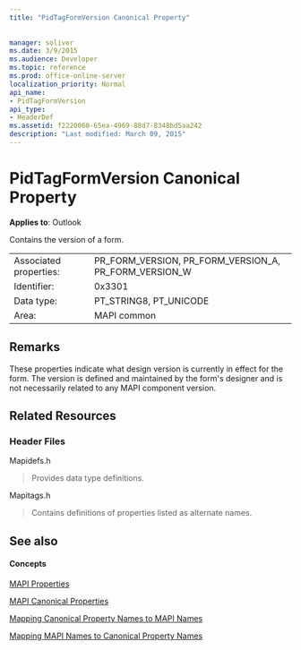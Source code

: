 ```yaml
---
title: "PidTagFormVersion Canonical Property"
 
 
manager: soliver
ms.date: 3/9/2015
ms.audience: Developer
ms.topic: reference
ms.prod: office-online-server
localization_priority: Normal
api_name:
- PidTagFormVersion
api_type:
- HeaderDef
ms.assetid: f2220060-65ea-4969-88d7-8348bd5aa242
description: "Last modified: March 09, 2015"
---
```


# PidTagFormVersion Canonical Property

  
  
**Applies to**: Outlook 
  
Contains the version of a form. 
  
|||
|:-----|:-----|
|Associated properties:  <br/> |PR_FORM_VERSION, PR_FORM_VERSION_A, PR_FORM_VERSION_W  <br/> |
|Identifier:  <br/> |0x3301  <br/> |
|Data type:  <br/> |PT_STRING8, PT_UNICODE  <br/> |
|Area:  <br/> |MAPI common  <br/> |
   
## Remarks

These properties indicate what design version is currently in effect for the form. The version is defined and maintained by the form's designer and is not necessarily related to any MAPI component version. 
  
## Related Resources

### Header Files

Mapidefs.h
  
> Provides data type definitions.
    
Mapitags.h
  
> Contains definitions of properties listed as alternate names.
    
## See also

#### Concepts

[MAPI Properties](mapi-properties.md)
  
[MAPI Canonical Properties](mapi-canonical-properties.md)
  
[Mapping Canonical Property Names to MAPI Names](mapping-canonical-property-names-to-mapi-names.md)
  
[Mapping MAPI Names to Canonical Property Names](mapping-mapi-names-to-canonical-property-names.md)

